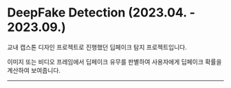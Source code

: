 # DeepFake Detection (2023.04. - 2023.09.)

교내 캡스톤 디자인 프로젝트로 진행했던 딥페이크 탐지 프로젝트입니다.

이미지 또는 비디오 프레임에서 딥페이크 유무를 판별하여 사용자에게 딥페이크 확률을 계산하여 보여줍니다.

--- 

